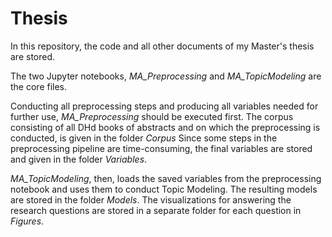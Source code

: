 # Thesis

In this repository, the code and all other documents of my Master's thesis are stored.

The two Jupyter notebooks, *MA_Preprocessing* and *MA_TopicModeling* are the core files. 

Conducting all preprocessing steps and producing all variables needed for further use, *MA_Preprocessing* should be executed first.
The corpus consisting of all DHd books of abstracts and on which the preprocessing is conducted, is given in the folder *Corpus*
Since some steps in the preprocessing pipeline are time-consuming, the final variables are stored and given in the folder *Variables*.

*MA_TopicModeling*, then, loads the saved variables from the preprocessing notebook and uses them to conduct Topic Modeling.
The resulting models are stored in the folder *Models*.
The visualizations for answering the research questions are stored in a separate folder for each question in *Figures*.


